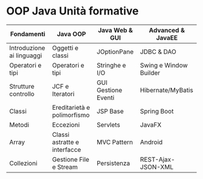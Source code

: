 # OOP Java Unità formative

Fondamenti|Java OOP|Java Web & GUI|Advanced & JavaEE
---|---|---|---
Introduzione ai linguaggi|Oggetti e classi|JOptionPane|JDBC & DAO
Operatori e tipi|Operatori e tipi|Stringhe e I/O|Swing e Window Builder|Networking Java
Strutture controllo|JCF e Iteratori|GUI Gestione Eventi|Hibernate/MyBatis
Classi|Ereditarietà e polimorfismo|JSP Base|Spring Boot
Metodi|Eccezioni|Servlets|JavaFX
Array|Classi astratte e interfacce|MVC Pattern|Android
Collezioni|Gestione File e Stream|Persistenza|REST-Ajax-JSON-XML
